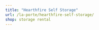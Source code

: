 ```yaml
---
title: "Hearthfire Self Storage"
url: /la-porte/hearthfire-self-storage/
shop: storage rental
---
```

